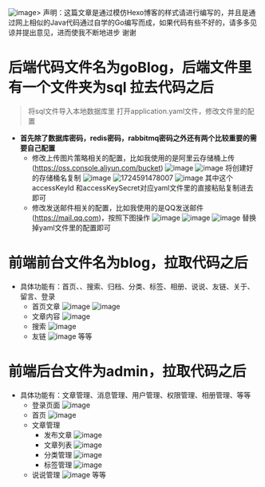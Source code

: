 ![image](https://github.com/user-attachments/assets/f1a5901c-3bf8-415f-8481-e77f4e5c720e)> 声明：这篇文章是通过模仿Hexo博客的样式请进行编写的，并且是通过网上相似的Java代码通过自学的Go编写而成，如果代码有些不好的，请多多见谅并提出意见，进而使我不断地进步 谢谢
# 后端代码文件名为goBlog，后端文件里有一个文件夹为sql 拉去代码之后
> 将sql文件导入本地数据库里
> 打开application.yaml文件，修改文件里的配置
- **首先除了数据库密码，redis密码，rabbitmq密码之外还有两个比较重要的需要自己配置**
  - 修改上传图片策略相关的配置，比如我使用的是阿里云存储桶上传(https://oss.console.aliyun.com/bucket)
    ![image](https://github.com/user-attachments/assets/f3194f06-bf9a-4264-a1f7-1d92cdeb9af3)
    ![image](https://github.com/user-attachments/assets/964d20c7-5730-43b8-813e-529aac070ceb)
    将创建好的存储桶名复制
    ![image](https://github.com/user-attachments/assets/778983bc-a62c-4935-a8e2-184618ef2dd3)
    ![1724591478007](https://github.com/user-attachments/assets/038cd003-ac78-439d-a4e4-e9ae1b043aeb)
    ![image](https://github.com/user-attachments/assets/d87f7971-2cb9-4123-9586-2277724569a3)
    其中这个accessKeyId 和accessKeySecret对应yaml文件里的直接粘贴复制进去即可
  - 修改发送邮件相关的配置，比如我使用的是QQ发送邮件(https://mail.qq.com)，按照下图操作
    ![image](https://github.com/user-attachments/assets/7a77058d-b121-42f0-bfb3-1a55eb5af8ab)
    ![image](https://github.com/user-attachments/assets/d0dfca98-89f8-47b0-af30-aa6480b532cf)
    ![image](https://github.com/user-attachments/assets/5019470b-042d-4c85-928b-92e1f850174a)
    替换掉yaml文件里的配置即可
# 前端前台文件名为blog，拉取代码之后
- 具体功能有：首页、、搜索、归档、分类、标签、相册、说说、友链、关于、留言、登录
  - 首页文章 ![image](https://github.com/user-attachments/assets/af7f40ce-c823-45a6-afad-5aef7cb92799)
  ![image](https://github.com/user-attachments/assets/e7f5b535-99eb-422e-9358-0ad90ee2fa09)
  - 文章内容 ![image](https://github.com/user-attachments/assets/1d853417-544c-4cdc-b7af-beeac94b4067)
  - 搜索 ![image](https://github.com/user-attachments/assets/528cb56e-b76f-41cb-8e23-af590f14027c)
  - 友链 ![image](https://github.com/user-attachments/assets/aed4571d-0fd4-4938-a7e2-7b594a8277ca)
    等等
# 前端后台文件为admin，拉取代码之后
- 具体功能有：文章管理、消息管理、用户管理、权限管理、相册管理、等等
  - 登录页面 ![image](https://github.com/user-attachments/assets/6869e3fb-d20f-4eed-9daf-efee54808e98)
  - 首页 ![image](https://github.com/user-attachments/assets/b46bd3f4-86e2-471b-9d67-b31a50c040a3)
  - 文章管理
     - 发布文章 ![image](https://github.com/user-attachments/assets/a32c49ee-0ad4-4d79-8c7e-82e3c411a05f)
     - 文章列表 ![image](https://github.com/user-attachments/assets/313e2080-47af-46bb-ba58-b890371517dd)
     - 分类管理 ![image](https://github.com/user-attachments/assets/39a65ac9-c1a8-4bd8-93eb-272a0056b833)
     - 标签管理 ![image](https://github.com/user-attachments/assets/bb902a89-c880-4e10-9cdb-4728ea060bdd)
  - 说说管理 ![image](https://github.com/user-attachments/assets/8e860f01-598a-47ac-b6c9-4269206b1b6c)
    等等















    






